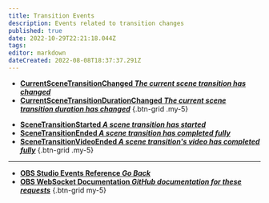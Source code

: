 ```yaml
---
title: Transition Events
description: Events related to transition changes
published: true
date: 2022-10-29T22:21:18.044Z
tags: 
editor: markdown
dateCreated: 2022-08-08T18:37:37.291Z
---
```


* [**CurrentSceneTransitionChanged *The current scene transition has changed***](/Broadcasters/OBS/Events/Transition-Events/CurrentSceneTransitionChanged)
* [**CurrentSceneTransitionDurationChanged *The current scene transition duration has changed***](/Broadcasters/OBS/Events/Transition-Events/CurrentSceneTransitionDurationChanged)
{.btn-grid .my-5}

<div></div>

* [**SceneTransitionStarted *A scene transition has started***](/Broadcasters/OBS/Events/Transition-Events/SceneTransitionStarted)
* [**SceneTransitionEnded *A scene transition has completed fully***](/Broadcasters/OBS/Events/Transition-Events/SceneTransitionEnded)
* [**SceneTransitionVideoEnded *A scene transition's video has completed fully***](/Broadcasters/OBS/Events/Transition-Events/SceneTransitionVideoEnded)
{.btn-grid .my-5}

---

- [<i class="mdi mdi-chevron-left"></i>**OBS Studio Events Reference *Go Back***](/Broadcasters/OBS/Events)
- [<i class="mdi mdi-github"></i> **OBS WebSocket Documentation *GitHub documentation for these requests***](https://github.com/obsproject/obs-websocket/blob/master/docs/generated/protocol.md#transitions-events)
{.btn-grid my-5}